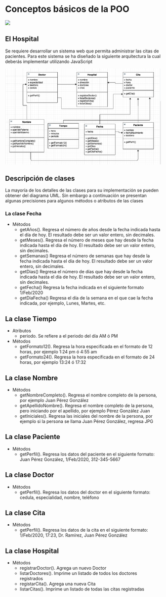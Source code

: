 # Conceptos básicos de la POO

<img src="img/doctor.jpg" width="700">

## El Hospital

Se requiere desarrollar un sistema web que permita administrar las citas de pacientes. Para este sistema se ha diseñado la siguiente arquitectura la cual deberás implementar utilizando JavaScript


<img src="img/diagrama-uml.png" width="700">

## Descripción de clases
La mayoría de los detalles de las clases para su implementación se pueden obtener del diagrama UML. Sin embargo a continuación se presentan algunas precisiones para algunos métodos o atributos de las clases

### La clase Fecha

- Métodos
  - getAños(). Regresa el número de años desde la fecha indicada hasta el día de hoy. El resultado debe ser un valor entero, sin decimales.
  - getMeses(). Regresa el número de meses que hay desde la fecha indicada hasta el día de hoy. El resultado debe ser un valor entero, sin decimales.
  - getSemanas() Regresa el número de semanas que hay desde la fecha indicada hasta el día de hoy. El resultado debe ser un valor entero, sin decimales.
  - getDias() Regresa el número de días que hay desde la fecha indicada hasta el día de hoy. El resultado debe ser un valor entero, sin decimales.
  - getFecha() Regresa la fecha indicada en el siguiente formato 1/Feb/2020
  - getDiaFecha() Regresa el día de la semana en el que cae la fecha indicada, por ejemplo, Lunes, Martes, etc.

## La clase Tiempo

- Atributos
  - periodo. Se refiere a el periodo del día AM ó PM
- Métodos
  - getFormato12(). Regresa la hora especificada en el formato de 12 horas, por ejemplo 1:24 pm ó 4:55 am
  - getFormato24(). Regresa la hora especificada en el formato de 24 horas, por ejemplo 13:24 ó 17:32

## La clase Nombre

- Métodos
  - getNombreCompleto(). Regresa el nombre completo de la persona, por ejemplo Juan Pérez González
  - getApellidoNombre(). Regresa el nombre completo de la persona, pero iniciando por el apellido, por ejemplo Pérez González Juan
  - getIniciales(). Regresa las iniciales del nombre de la persona, por ejemplo si la persona se llama Juan Pérez González, regresa JPG

## La clase Paciente

- Métodos
  - getPerfil(). Regresa los datos del paciente en el siguiente formato: Juan Pérez González, 1/Feb/2020, 312-345-5667

## La clase Doctor

- Métodos
  - getPerfil(). Regresa los datos del doctor en el siguiente formato: cedula, especialidad, nombre, teléfono

## La clase Cita

- Métodos
  - getPerfil(). Regresa los datos de la cita en el siguiente formato: 1/Feb/2020, 17:23, Dr. Ramírez, Juan Pérez González

## La clase Hospital

- Métodos
  - registrarDoctor(). Agrega un nuevo Doctor
  - listarDoctores(). Imprime un listado de todos los doctores registrados
  - registarCita(). Agrega una nueva Cita
  - listarCitas(). Imprime un listado de todas las citas registradas